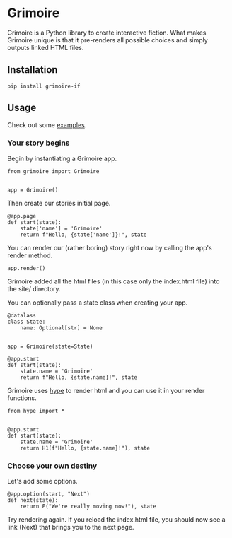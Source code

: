 # Grimoire

Grimoire is a Python library to create interactive fiction.
What makes Grimoire unique is that it pre-renders all possible
choices and simply outputs linked HTML files.

## Installation

```
pip install grimoire-if
```

## Usage

Check out some [examples](examples/).

### Your story begins

Begin by instantiating a Grimoire app.

```
from grimoire import Grimoire


app = Grimoire()
```

Then create our stories initial page.

```
@app.page
def start(state):
    state['name'] = 'Grimoire'
    return f"Hello, {state['name']}!", state
```

You can render our (rather boring) story right now by calling the app's render method.

```
app.render()
```

Grimoire added all the html files (in this case only the index.html file) into the site/ directory.

You can optionally pass a state class when creating your app.

```
@datalass
class State:
    name: Optional[str] = None


app = Grimoire(state=State)

@app.start
def start(state):
    state.name = 'Grimoire'
    return f"Hello, {state.name}!", state
```

Grimoire uses [hype](https://github.com/scrussell24/hype-html) to render html and you can use it in your render functions.

```
from hype import *


@app.start
def start(state):
    state.name = 'Grimoire'
    return H1(f"Hello, {state.name}!"), state
```

### Choose your own destiny

Let's add some options.

```
@app.option(start, "Next")
def next(state):
    return P("We're really moving now!"), state
```

Try rendering again. If you reload the index.html file, you should now see a link (Next) that brings you to the next page.
